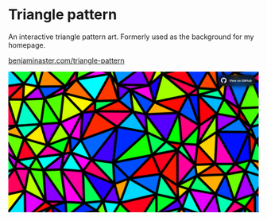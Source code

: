 
# Triangle pattern

An interactive triangle pattern art. Formerly used as the background for my homepage.

[benjaminaster.com/triangle-pattern](https://benjaminaster.com/triangle-pattern/)

![Screenshot of triangles pattern](./assets/screenshot.png)
